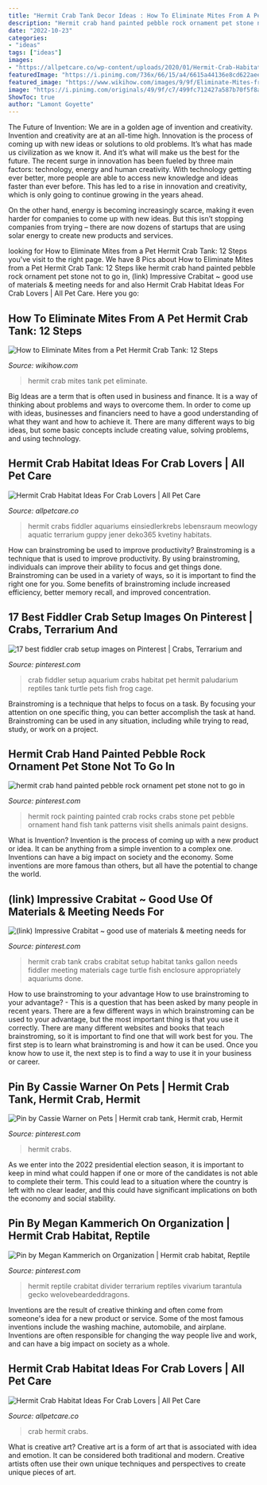 ```yaml
---
title: "Hermit Crab Tank Decor Ideas : How To Eliminate Mites From A Pet Hermit Crab Tank: 12 Steps"
description: "Hermit crab hand painted pebble rock ornament pet stone not to go in"
date: "2022-10-23"
categories:
- "ideas"
tags: ["ideas"]
images:
- "https://allpetcare.co/wp-content/uploads/2020/01/Hermit-Crab-Habitat-Ideas-12.jpg"
featuredImage: "https://i.pinimg.com/736x/66/15/a4/6615a44136e8cd622aeef44b5a548144.jpg"
featured_image: "https://www.wikihow.com/images/9/9f/Eliminate-Mites-from-a-Pet-Hermit-Crab-Tank-Step-13.jpg"
image: "https://i.pinimg.com/originals/49/9f/c7/499fc712427a587b70f5f8a12fa91b23.jpg"
ShowToc: true
author: "Lamont Goyette"
---
```



The Future of Invention: We are in a golden age of invention and creativity.
Invention and creativity are at an all-time high. Innovation is the process of coming up with new ideas or solutions to old problems. It’s what has made us civilization as we know it. And it’s what will make us the best for the future.
The recent surge in innovation has been fueled by three main factors: technology, energy and human creativity. With technology getting ever better, more people are able to access new knowledge and ideas faster than ever before. This has led to a rise in innovation and creativity, which is only going to continue growing in the years ahead.

On the other hand, energy is becoming increasingly scarce, making it even harder for companies to come up with new ideas. But this isn’t stopping companies from trying – there are now dozens of startups that are using solar energy to create new products and services.

	

		
looking for How to Eliminate Mites from a Pet Hermit Crab Tank: 12 Steps you've visit to the right page. We have 8 Pics about How to Eliminate Mites from a Pet Hermit Crab Tank: 12 Steps like hermit crab hand painted pebble rock ornament pet stone not to go in, (link) Impressive Crabitat ~ good use of materials &amp; meeting needs for and also Hermit Crab Habitat Ideas For Crab Lovers | All Pet Care. Here you go:
		
    
## How To Eliminate Mites From A Pet Hermit Crab Tank: 12 Steps

<img loading=lazy src="https://www.wikihow.com/images/9/9f/Eliminate-Mites-from-a-Pet-Hermit-Crab-Tank-Step-13.jpg" onerror="this.onerror=null;this.src='https://tse4.mm.bing.net/th?id=OIP.jqYMlK9ExqT9EbCxpncyegHaFj&amp;pid=15.1';" alt="How to Eliminate Mites from a Pet Hermit Crab Tank: 12 Steps">

_Source: wikihow.com_

>hermit crab mites tank pet eliminate. 

	

Big Ideas are a term that is often used in business and finance. It is a way of thinking about problems and ways to overcome them. In order to come up with ideas, businesses and financiers need to have a good understanding of what they want and how to achieve it. There are many different ways to big ideas, but some basic concepts include creating value, solving problems, and using technology.

    
## Hermit Crab Habitat Ideas For Crab Lovers | All Pet Care

<img loading=lazy src="https://allpetcare.co/wp-content/uploads/2020/01/Hermit-Crab-Habitat-Ideas-12.jpg" onerror="this.onerror=null;this.src='https://tse1.mm.bing.net/th?id=OIP.cUlAf6Ah9rCK0Ont1yUynwHaFj&amp;pid=15.1';" alt="Hermit Crab Habitat Ideas For Crab Lovers | All Pet Care">

_Source: allpetcare.co_

>hermit crabs fiddler aquariums einsiedlerkrebs lebensraum meowlogy aquatic terrarium guppy jener deko365 kvetiny habitats. 

	

How can brainstroming be used to improve productivity?
Brainstroming is a technique that is used to improve productivity. By using brainstroming, individuals can improve their ability to focus and get things done. Brainstroming can be used in a variety of ways, so it is important to find the right one for you. Some benefits of brainstroming include increased efficiency, better memory recall, and improved concentration.

    
## 17 Best Fiddler Crab Setup Images On Pinterest | Crabs, Terrarium And

<img loading=lazy src="https://i.pinimg.com/736x/bd/f0/1b/bdf01bd83d9ba9903318479b1491ebc0--reptiles.jpg" onerror="this.onerror=null;this.src='https://tse4.mm.bing.net/th?id=OIP.X2BfymD3r2ah5J2fUvXXaAHaFj&amp;pid=15.1';" alt="17 best fiddler crab setup images on Pinterest | Crabs, Terrarium and">

_Source: pinterest.com_

>crab fiddler setup aquarium crabs habitat pet hermit paludarium reptiles tank turtle pets fish frog cage. 

	

Brainstroming is a technique that helps to focus on a task. By focusing your attention on one specific thing, you can better accomplish the task at hand. Brainstroming can be used in any situation, including while trying to read, study, or work on a project.

    
## Hermit Crab Hand Painted Pebble Rock Ornament Pet Stone Not To Go In

<img loading=lazy src="https://i.pinimg.com/originals/a7/6c/93/a76c932ca8580dc1c6c700f4d4ba8d83.jpg" onerror="this.onerror=null;this.src='https://tse4.mm.bing.net/th?id=OIP.ZAyqDfsrIKttE7O6s6OVgQHaKL&amp;pid=15.1';" alt="hermit crab hand painted pebble rock ornament pet stone not to go in">

_Source: pinterest.com_

>hermit rock painting painted crab rocks crabs stone pet pebble ornament hand fish tank patterns visit shells animals paint designs. 

	

What is Invention?
Invention is the process of coming up with a new product or idea. It can be anything from a simple invention to a complex one. Inventions can have a big impact on society and the economy. Some inventions are more famous than others, but all have the potential to change the world.

    
## (link) Impressive Crabitat ~ Good Use Of Materials &amp; Meeting Needs For

<img loading=lazy src="https://i.pinimg.com/originals/49/9f/c7/499fc712427a587b70f5f8a12fa91b23.jpg" onerror="this.onerror=null;this.src='https://tse3.mm.bing.net/th?id=OIP.B-ljrMqQKpJLOy3tqzkHmwHaFj&amp;pid=15.1';" alt="(link) Impressive Crabitat ~ good use of materials &amp; meeting needs for">

_Source: pinterest.com_

>hermit crab tank crabs crabitat setup habitat tanks gallon needs fiddler meeting materials cage turtle fish enclosure appropriately aquariums done. 

	

How to use brainstroming to your advantage
How to use brainstroming to your advantage? - This is a question that has been asked by many people in recent years. There are a few different ways in which brainstroming can be used to your advantage, but the most important thing is that you use it correctly. There are many different websites and books that teach brainstroming, so it is important to find one that will work best for you. The first step is to learn what brainstroming is and how it can be used. Once you know how to use it, the next step is to find a way to use it in your business or career.

    
## Pin By Cassie Warner On Pets | Hermit Crab Tank, Hermit Crab, Hermit

<img loading=lazy src="https://i.pinimg.com/originals/17/34/0e/17340e8ffc330c23cfc8b26375122956.jpg" onerror="this.onerror=null;this.src='https://tse1.mm.bing.net/th?id=OIP.5dEOmHsQW2_H1uGqRRQMFgHaHa&amp;pid=15.1';" alt="Pin by Cassie Warner on Pets | Hermit crab tank, Hermit crab, Hermit">

_Source: pinterest.com_

>hermit crabs. 

	

As we enter into the 2022 presidential election season, it is important to keep in mind what could happen if one or more of the candidates is not able to complete their term. This could lead to a situation where the country is left with no clear leader, and this could have significant implications on both the economy and social stability.

    
## Pin By Megan Kammerich On Organization | Hermit Crab Habitat, Reptile

<img loading=lazy src="https://i.pinimg.com/736x/66/15/a4/6615a44136e8cd622aeef44b5a548144.jpg" onerror="this.onerror=null;this.src='https://tse4.mm.bing.net/th?id=OIP.pmxComNCgsteKiH9hCxBeQHaFh&amp;pid=15.1';" alt="Pin by Megan Kammerich on Organization | Hermit crab habitat, Reptile">

_Source: pinterest.com_

>hermit reptile crabitat divider terrarium reptiles vivarium tarantula gecko welovebeardeddragons. 

	

Inventions are the result of creative thinking and often come from someone's idea for a new product or service. Some of the most famous inventions include the washing machine, automobile, and airplane. Inventions are often responsible for changing the way people live and work, and can have a big impact on society as a whole.

    
## Hermit Crab Habitat Ideas For Crab Lovers | All Pet Care

<img loading=lazy src="https://allpetcare.co/wp-content/uploads/2020/01/Hermit-Crab-Habitat-Ideas-32.jpg" onerror="this.onerror=null;this.src='https://tse3.mm.bing.net/th?id=OIP.MC6LmJAa0u0h_S3dHb3e9AHaEK&amp;pid=15.1';" alt="Hermit Crab Habitat Ideas For Crab Lovers | All Pet Care">

_Source: allpetcare.co_

>crab hermit crabs. 

	

What is creative art?
Creative art is a form of art that is associated with idea and emotion. It can be considered both traditional and modern. Creative artists often use their own unique techniques and perspectives to create unique pieces of art.

